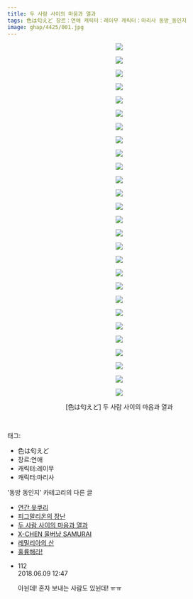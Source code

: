 ```yaml
---
title: 두 사람 사이의 마음과 열과
tags: 色は匂えど 장르：연애 캐릭터：레이무 캐릭터：마리사 동방_동인지
image: ghap/4425/001.jpg
---
```

<div class="article">
<p style="text-align: center; clear: none; float: none;"><img src="{{ site.nasurl }}/ghap/4425/001.jpg"/></p>
<p style="text-align: center; clear: none; float: none;"><img src="{{ site.nasurl }}/ghap/4425/002.jpg"/></p>
<p style="text-align: center; clear: none; float: none;"><img src="{{ site.nasurl }}/ghap/4425/003.jpg"/></p>
<p style="text-align: center; clear: none; float: none;"><img src="{{ site.nasurl }}/ghap/4425/004.jpg"/></p>
<p style="text-align: center; clear: none; float: none;"><img src="{{ site.nasurl }}/ghap/4425/005.jpg"/></p>
<p style="text-align: center; clear: none; float: none;"><img src="{{ site.nasurl }}/ghap/4425/006.jpg"/></p>
<p style="text-align: center; clear: none; float: none;"><img src="{{ site.nasurl }}/ghap/4425/007.jpg"/></p>
<p style="text-align: center; clear: none; float: none;"><img src="{{ site.nasurl }}/ghap/4425/008.jpg"/></p>
<p style="text-align: center; clear: none; float: none;"><img src="{{ site.nasurl }}/ghap/4425/009.jpg"/></p>
<p style="text-align: center; clear: none; float: none;"><img src="{{ site.nasurl }}/ghap/4425/010.jpg"/></p>
<p style="text-align: center; clear: none; float: none;"><img src="{{ site.nasurl }}/ghap/4425/011.jpg"/></p>
<p style="text-align: center; clear: none; float: none;"><img src="{{ site.nasurl }}/ghap/4425/012.jpg"/></p>
<p style="text-align: center; clear: none; float: none;"><img src="{{ site.nasurl }}/ghap/4425/013.jpg"/></p>
<p style="text-align: center; clear: none; float: none;"><img src="{{ site.nasurl }}/ghap/4425/014.jpg"/></p>
<p style="text-align: center; clear: none; float: none;"><img src="{{ site.nasurl }}/ghap/4425/015.jpg"/></p>
<p style="text-align: center; clear: none; float: none;"><img src="{{ site.nasurl }}/ghap/4425/016.jpg"/></p>
<p style="text-align: center; clear: none; float: none;"><img src="{{ site.nasurl }}/ghap/4425/017.jpg"/></p>
<p style="text-align: center; clear: none; float: none;"><img src="{{ site.nasurl }}/ghap/4425/018.jpg"/></p>
<p style="text-align: center; clear: none; float: none;"><img src="{{ site.nasurl }}/ghap/4425/019.jpg"/></p>
<p style="text-align: center; clear: none; float: none;"><img src="{{ site.nasurl }}/ghap/4425/020.jpg"/></p>
<p style="text-align: center; clear: none; float: none;"><img src="{{ site.nasurl }}/ghap/4425/021.jpg"/></p>
<p style="text-align: center; clear: none; float: none;"><img src="{{ site.nasurl }}/ghap/4425/022.jpg"/></p>
<p style="text-align: center; clear: none; float: none;"><img src="{{ site.nasurl }}/ghap/4425/023.jpg"/></p>
<p style="text-align: center; clear: none; float: none;"><img src="{{ site.nasurl }}/ghap/4425/024.jpg"/></p>
<p style="text-align: center; clear: none; float: none;"><img src="{{ site.nasurl }}/ghap/4425/025.jpg"/></p>
<p style="text-align: center; clear: none; float: none;"><img src="{{ site.nasurl }}/ghap/4425/026.jpg"/></p>
<p style="text-align: center; clear: none; float: none;"><img src="{{ site.nasurl }}/ghap/4425/027.jpg"/></p>
<p style="text-align: center; clear: none; float: none;">[色は匂えど] 두 사람 사이의 마음과 열과</p>
<p><br/></p>
</div><div class="tagTrail">
<p>태그: </p>
<ul>
<li>色は匂えど</li>
<li>장르:연애</li>
<li>캐릭터:레이무</li>
<li>캐릭터:마리사</li>
</ul>
</div><div class="another">
<p>'동방 동인지' 카테고리의 다른 글</p>
<ul>
<li><a href="/2018-06-09-ghap_4427">연간 윳쿠리</a></li>
<li><a href="/2018-06-09-ghap_4426">피그말리온의 장난</a></li>
<li><a href="/2018-06-09-ghap_4425">두 사람 사이의 마음과 열과</a></li>
<li><a href="/2018-06-09-ghap_4424">X-CHEN 울버냥 SAMURAI</a></li>
<li><a href="/2018-06-09-ghap_4423">레밀리아의 산</a></li>
<li><a href="/2018-06-09-ghap_4422">훌륭해라!</a></li>
</ul>
</div><div class="cb_module cb_fluid">
<div class="cb_wrt cb_profile">
<div class="comment">
<ul>
<li class="cb_thumb_off" id="comment15268424">
<div class="cb_comment_area">
<div class="cb_info_area">
<div class="cb_section">
<span class="cb_nick_name">112</span>
</div>
<div class="cb_section">
<span class="cb_date">2018.06.09 12:47 </span>
</div>
</div>
<div class="cb_dsc_comment">
<p class="cb_dsc">
											아뉜데! 혼자 보내는 사람도 있뉜데! ㅠㅠ
										</p>
</div>
</div></li>
</ul>
</div>
</div><!-- commentList close -->
</div>
